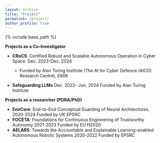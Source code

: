 ```yaml
---
layout: archive
title: "Project"
permalink: /project/
author_profile: true
---
```


{% include base_path %}

**Projects as a Co-Investigator**

* **CRoCS**: Certified Robust and Scalable Autonomous Operation in Cyber Space. Dec. 2023-Dec. 2024
  * Funded by Alan Turing Institute (The AI for Cyber Defence (AICD) Research Centre), £80K
  
* **Safeguarding LLMs** Dec. 2023- Jun. 2024 Funded by Alan Turing Institute

**Projects as a researcher (PDRA/PhD)**
* **EnnCore**: End-to-End Conceptual Guarding of Neural Architectures. 2020-2024 Funded by UK EPSRC
* **FOCETA**: Foundations for Continuous Engineering of Trustworthy Autonomy 2021-2023 Funded by EU H2020
* **AELARS**: Towards the Accountable and Explainable Learning-enabled Autonomous Robotic Systems 2020-2022 Funded by EPSRC
